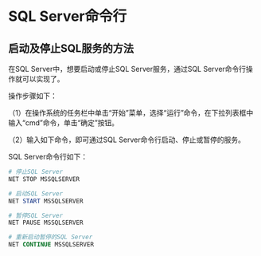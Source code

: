 # SQL Server命令行

## 启动及停止SQL服务的方法

在SQL Server中，想要启动或停止SQL Server服务，通过SQL Server命令行操作就可以实现了。

操作步骤如下：

（1）在操作系统的任务栏中单击“开始”菜单，选择“运行”命令，在下拉列表框中输入“cmd”命令，单击“确定”按钮。

（2）输入如下命令，即可通过SQL Server命令行启动、停止或暂停的服务。

SQL Server命令行如下：

```powershell
# 停止SQL Server
NET STOP MSSQLSERVER

# 启动SQL Server
NET START MSSQLSERVER

# 暂停SQL Server
NET PAUSE MSSQLSERVER

# 重新启动暂停的SQL Server
NET CONTINUE MSSQLSERVER
```


